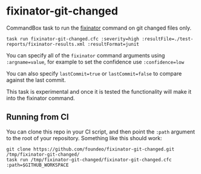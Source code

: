 # fixinator-git-changed

CommandBox task to run the [fixinator](https://fixinator.app/) command on git changed files only. 

    task run fixinator-git-changed.cfc :severity=high :resultFile=./test-reports/fixinator-results.xml :resultFormat=junit

You can specify all of the `fixinator` command arguments using `:argname=value`, for example to set the confidence use `:confidence=low`

You can also specify `lastCommit=true` or `lastCommit=false` to compare against the last commit. 

This task is experimental and once it is tested the functionality will make it into the fixinator command.

## Running from CI

You can clone this repo in your CI script, and then point the `:path` argument to the root of your repository. Something like this should work:

    git clone https://github.com/foundeo/fixinator-git-changed.git /tmp/fixinator-git-changed/
    task run /tmp/fixinator-git-changed/fixinator-git-changed.cfc :path=$GITHUB_WORKSPACE

